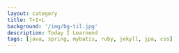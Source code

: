 ```yaml
---
layout: category
title: T∙I∙L
background: '/img/bg-til.jpg'
description: Today I Learnend
tags: [java, spring, mybatis, ruby, jekyll, jpa, css]
---
```

